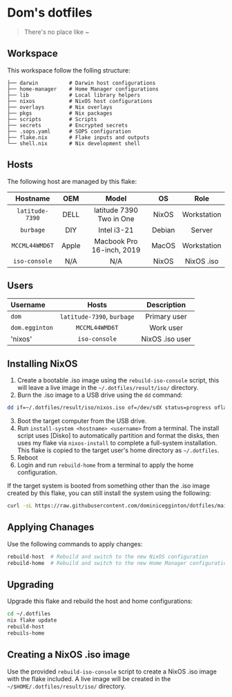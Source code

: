 # Dom's dotfiles

> There's no place like ~

## Workspace

This workspace follow the folling structure:

```
├── darwin          # Darwin host configurations
├── home-manager    # Home Manager configurations
├── lib             # Local library helpers
├── nixos           # NixOS host configurations
├── overlays        # Nix overlays
├── pkgs            # Nix packages
├── scripts         # Scripts
├── secrets         # Encrypted secrets
├── .sops.yaml      # SOPS configuration
├── flake.nix       # Flake inputs and outputs
└── shell.nix       # Nix development shell
```

## Hosts

The following host are managed by this flake:

|    Hostname     |  OEM  |           Model           |   OS   |    Role     |
| :-------------: | :---: | :-----------------------: | :----: | :---------: |
| `latitude-7390` | DELL  | latitude 7390 Two in One  | NixOS  | Workstation |
|    `burbage`    |  DIY  |        Intel i3-21        | Debian |   Server    |
| `MCCML44WMD6T`  | Apple | Macbook Pro 16-inch, 2019 | MacOS  | Workstation |
|  `iso-console`  |  N/A  |            N/A            | NixOS  | NixOS .iso  |

## Users

| Username       |           Hosts            |   Description   |
| :------------- | :------------------------: | :-------------: |
| `dom`          | `latitude-7390`, `burbage` |  Primary user   |
| `dom.egginton` |       `MCCML44WMD6T`       |    Work user    |
| 'nixos'        |       `iso-console`        | NixOS .iso user |

## Installing NixOS

1. Create a bootable .iso image using the `rebuild-iso-console` script, this will leave a live image in the `~/.dotfiles/result/iso/` directory.
2. Burn the .iso image to a USB drive using the `dd` command:

```sh
dd if=~/.dotfiles/result/iso/nixos.iso of=/dev/sdX status=progress oflag=sync bs=4M
```

3. Boot the target computer from the USB drive.
4. Run `install-system <hostname> <username>` from a terminal. The install
   script uses [Disko] to automatically partition and format the disks, then
   uses my flake via `nixos-install` to complete a full-system installation.
   This flake is copied to the target user's home directory as `~/.dotfiles`.
5. Reboot
6. Login and run `rebuild-home` from a terminal to apply the home configuration.

If the target system is booted from something other than the .iso image created by this flake, you can still install the system using the following:

```sh
curl -sL https://raw.githubusercontent.com/dominicegginton/dotfiles/main/scripts/install.sh | bash -s <hostname> <username>
```

## Applying Chanages

Use the following commands to apply changes:

```sh
rebuild-host  # Rebuild and switch to the new NixOS configuration
rebuild-home  # Rebuild and switch to the new Home Manager configuration
```

## Upgrading

Upgrade this flake and rebuild the host and home configurations:

```sh
cd ~/.dotfiles
nix flake update
rebuild-host
rebuils-home
```

## Creating a NixOS .iso image

Use the provided `rebuild-iso-console` script to create a NixOS .iso image with the flake included. A live image will be created in the `~/$HOME/.dotfiles/result/iso/` directory.
